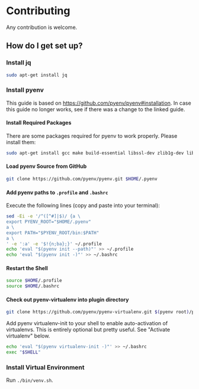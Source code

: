 # Contributing

Any contribution is welcome.

## How do I get set up?

### Install jq

```bash
sudo apt-get install jq
```

### Install pyenv

This guide is based on https://github.com/pyenv/pyenv#installation. In case this guide no longer works, see if there was a change to the linked guide.

#### Install Required Packages

There are some packages required for pyenv to work properly. Please install them:

```bash
sudo apt-get install gcc make build-essential libssl-dev zlib1g-dev libbz2-dev libreadline-dev libsqlite3-dev wget curl llvm libncursesw5-dev xz-utils tk-dev libxml2-dev libxmlsec1-dev libffi-dev liblzma-dev
```

#### Load pyenv Source from GitHub

```bash
git clone https://github.com/pyenv/pyenv.git $HOME/.pyenv
```

#### Add pyenv paths to `.profile` and `.bashrc`

Execute the following lines (copy and paste into your terminal):

```bash
sed -Ei -e '/^([^#]|$)/ {a \
export PYENV_ROOT="$HOME/.pyenv"
a \
export PATH="$PYENV_ROOT/bin:$PATH"
a \
' -e ':a' -e '$!{n;ba};}' ~/.profile
echo 'eval "$(pyenv init --path)"' >> ~/.profile
echo 'eval "$(pyenv init -)"' >> ~/.bashrc
```

#### Restart the Shell

```bash
source $HOME/.profile
source $HOME/.bashrc
```

#### Check out pyenv-virtualenv into plugin directory

```bash
git clone https://github.com/pyenv/pyenv-virtualenv.git $(pyenv root)/plugins/pyenv-virtualenv
```

Add pyenv virtualenv-init to your shell to enable auto-activation of virtualenvs. This is entirely optional but pretty useful. See "Activate virtualenv" below.

```bash
echo 'eval "$(pyenv virtualenv-init -)"' >> ~/.bashrc
exec "$SHELL"
```

### Install Virtual Environment

Run `./bin/venv.sh`.
